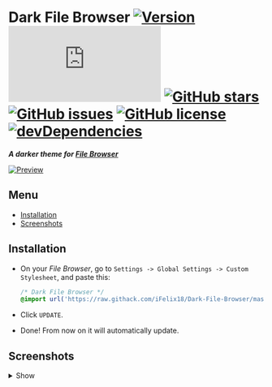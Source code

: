 # Dark File Browser [![Version][version]][1] [![Size][size]][1] [![GitHub stars][stars]][2] [![GitHub issues][issues]][3] [![GitHub license][license]][4] [![devDependencies][devdependencies]][5]
**_A darker theme for [File Browser]_**

[![Preview]][Screenshots]

## Menu
* [Installation]
* [Screenshots]

## Installation
* On your *File Browser*, go to ```Settings -> Global Settings -> Custom Stylesheet```, and paste this:

    ```css
    /* Dark File Browser */
    @import url('https://raw.githack.com/iFelix18/Dark-File-Browser/master/theme.css');
    ```
* Click ```UPDATE```.
* Done! From now on it will automatically update.

## Screenshots
<details><summary>Show</summary>

[![File list]][Screenshots]

[![Info]][Screenshots]

[![Editor]][Screenshots]
</details>

[version]: https://flat.badgen.net/badge/version/1.0.2/ED1C24
[1]: #
[size]: https://flat.badgen.net/badgesize/normal/iFelix18/Dark-File-Browser/master/theme.css
[stars]: https://flat.badgen.net/github/stars/iFelix18/Dark-File-Browser
[2]: https://github.com/iFelix18/Dark-File-Browser/stargazers
[issues]: https://flat.badgen.net/github/open-issues/iFelix18/Dark-File-Browser
[3]: https://github.com/iFelix18/Dark-File-Browser/issues
[license]: https://flat.badgen.net/github/license/iFelix18/Dark-File-Browser
[4]: https://creativecommons.org/licenses/by-sa/4.0/
[devdependencies]: https://flat.badgen.net/david/dev/iFelix18/Dark-File-Browser
[5]: https://david-dm.org/iFelix18/Dark-File-Browser?type=dev

[File Browser]: https://filebrowser.github.io/

[Preview]: https://i.imgur.com/n0UXmaw.png "Click to see more screenshots"

[Installation]: README.md#installation
[Screenshots]: README.md#screenshots


[File list]: https://i.imgur.com/KQZ0zxn.png "File list"
[Info]: https://i.imgur.com/HOHtC6B.png "Info"
[Editor]: https://i.imgur.com/w4MZ5Lf.png "Editor"
